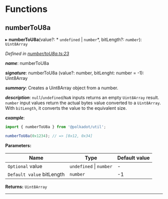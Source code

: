 

# Functions

<a id="numbertou8a"></a>

##  numberToU8a

▸ **numberToU8a**(value?: * `undefined` &#124; `number`*, bitLength?: *`number`*): `Uint8Array`

*Defined in [number/toU8a.ts:23](https://github.com/polkadot-js/common/blob/fbd6c1e/packages/util/src/number/toU8a.ts#L23)*

*__name__*: numberToU8a

*__signature__*: numberToU8a (value?: number, bitLenght: number = -1): Uint8Array

*__summary__*: Creates a Uint8Array object from a number.

*__description__*: `null`/`undefined`/`NaN` inputs returns an empty `Uint8Array` result. `number` input values return the actual bytes value converted to a `Uint8Array`. With `bitLength`, it converts the value to the equivalent size.

*__example__*:   

```javascript
import { numberToU8a } from '@polkadot/util';

numberToU8a(0x1234); // => [0x12, 0x34]
```

**Parameters:**

| Name | Type | Default value |
| ------ | ------ | ------ |
| `Optional` value |  `undefined` &#124; `number`| - |
| `Default value` bitLength | `number` |  -1 |

**Returns:** `Uint8Array`

___

